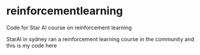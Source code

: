 # reinforcementlearning
Code for Star AI course on reinforcement learning


StarAI in sydney ran a reinforcement learning course in the community and this is my code here
